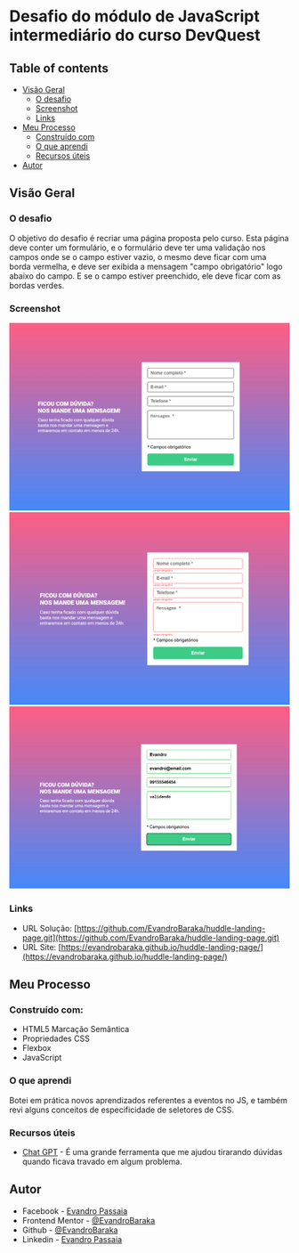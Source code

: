 # Desafio do módulo de JavaScript intermediário do curso DevQuest

## Table of contents

- [Visão Geral](#visão-geral)
  - [O desafio](#o-desafio)
  - [Screenshot](#screenshot)
  - [Links](#links)
- [Meu Processo](#meu-processo)
  - [Construído com](#construido-com)
  - [O que aprendi](#o-que-aprendi)
  - [Recursos úteis](#recursos-uteis)
- [Autor](#autor)

## Visão Geral

### O desafio

O objetivo do desafio é recriar uma página proposta pelo curso.
Esta página deve conter um formulário, e o formulário deve ter uma validação nos campos onde se o campo estiver vazio, o mesmo deve ficar com uma borda vermelha, e deve ser exibida a mensagem "campo obrigatório" logo abaixo do campo. E se o campo estiver preenchido, ele deve ficar com as bordas verdes.

### Screenshot

![](./src/img/Screenshot.png)
![](./src/img/Screenshot-2.png)
![](./src/img/Screenshot-3.png)

### Links

- URL Solução: [https://github.com/EvandroBaraka/huddle-landing-page.git](https://github.com/EvandroBaraka/huddle-landing-page.git)
- URL Site: [https://evandrobaraka.github.io/huddle-landing-page/](https://evandrobaraka.github.io/huddle-landing-page/)

## Meu Processo

### Construído com:

- HTML5 Marcação Semântica
- Propriedades CSS
- Flexbox
- JavaScript

### O que aprendi

Botei em prática novos aprendizados referentes a eventos no JS, e também revi alguns conceitos de especificidade de seletores de CSS.

### Recursos úteis

- [Chat GPT](https://chat.openai.com/) - É uma grande ferramenta que me ajudou tirarando dúvidas quando ficava travado em algum problema.

## Autor

- Facebook - [Evandro Passaia](https://www.facebook.com/evandro.passaiaze)
- Frontend Mentor - [@EvandroBaraka](https://www.frontendmentor.io/profile/EvandroBaraka)
- Github - [@EvandroBaraka](https://github.com/EvandroBaraka)
- Linkedin - [Evandro Passaia](https://www.linkedin.com/in/evandro-passaia-62b9a5269/)